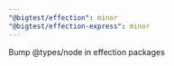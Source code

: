 ```yaml
---
"@bigtest/effection": minor
"@bigtest/effection-express": minor
---
```


Bump @types/node in effection packages
